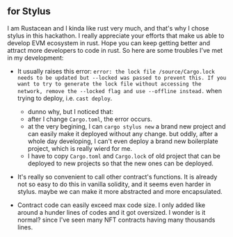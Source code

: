 ## for Stylus
I am Rustacean and I kinda like rust very much, and that's why I chose stylus in this hackathon. I really appreciate your efforts that make us able to develop EVM ecosystem in rust. Hope you can keep getting better and attract more developers to code in rust. So here are some troubles I've met in my development:

- It usually raises this error: `error: the lock file /source/Cargo.lock needs to be updated but --locked was passed to prevent this. If you want to try to generate the lock file without accessing the network, remove the --locked flag and use --offline instead.` when trying to deploy, i.e. `cast deploy`.
    - dunno why, but I noticed that:
    - after I change `Cargo.toml`, the error occurs.
    - at the very begining, I can `cargo stylus new` a brand new project and can easily make it deployed without any change. but oddly, after a whole day developing, I can't even deploy a brand new boilerplate project, which is really wierd for me.
    - I have to copy `Cargo.toml` and `Cargo.lock` of old project that can be deployed to new projects so that the new ones can be deployed.

- It's really so convenient to call other contract's functions. It is already not so easy to do this in vanilla solidity, and it seems even harder in stylus. maybe we can make it more abstracted and more encapsulated. 

- Contract code can easily exceed max code size. I only added like around a hunder lines of codes and it got oversized. I wonder is it normal? since I've seen many NFT contracts having many thousands lines. 
